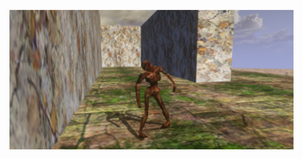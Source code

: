 ![Screenshot](https://github.com/jackrabbit72380/Ho4kmmm/blob/master/common/H3EK/tags/rxk1ng/objects/characters/quakezombie/preview.jpg)
